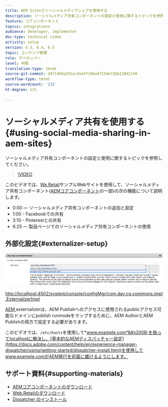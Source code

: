 ```yaml
---
title: AEM Sitesでソーシャルメディアシェアを使用する
description: ソーシャルメディア共有コンポーネントの設定と使用に関するトピックを参照してください。
feature: コアコンポーネント
topics: integrations
audience: developer, implementer
doc-type: technical video
activity: setup
version: 6.3, 6.4, 6.5
topic: コンテンツ管理
role: デベロッパー
level: 中間
translation-type: tm+mt
source-git-commit: d9714b9a291ec3ee5f3dba9723de72bb120d2149
workflow-type: tm+mt
source-wordcount: '215'
ht-degree: 11%

---
```



# ソーシャルメディア共有を使用する{#using-social-media-sharing-in-aem-sites}

ソーシャルメディア共有コンポーネントの設定と使用に関するトピックを参照してください。

>[!VIDEO](https://video.tv.adobe.com/v/18897/?quality=9&learn=on)

このビデオでは、[We.Retail](https://github.com/Adobe-Marketing-Cloud/aem-sample-we-retail#weretail)サンプルWebサイトを使用して、ソーシャルメディア共有コンポーネント([AEMコアコンポーネント](https://docs.adobe.com/content/help/ja/experience-manager-core-components/using/introduction.html)の一部)の次の機能について説明します。

* 0:00 — ソーシャルメディア共有コンポーネントの追加と設定
* 1:00 - Facebookでの共有
* 3:10 - Pinterestとの共有
* 6:25 — 製品ページでのソーシャルメディア共有コンポーネントの使用

## 外部化設定{#externalizer-setup}

![Day CQ Link Externalizer](assets/externalizer.png)

[http://localhost:4502/system/console/configMgr/com.day.cq.commons.impl.ExternalizerImpl](http://localhost:4502/system/console/configMgr/com.day.cq.commons.impl.ExternalizerImpl)

[AEM ](https://helpx.adobe.com/experience-manager/6-5/sites/developing/using/externalizer.html) externalizerは、AEM Publishへのアクセスに使用されるpublicアクセス可能なドメインにpublish runmodeをマップするために、AEM AuthorとAEM Publishの両方で設定する必要があります。

このビデオでは、`/etc/hosts`を使用して&#x200B;*www.example.com*&#x200B;を偽ってlocalhostに解決し、[基本的なAEMディスパッチャー設定](https://docs.adobe.com/content/help/en/experience-manager-dispatcher/using/getting-started/dispatcher-install.html)を使用してwww.example.comがAEM発行を前面に置けるようにします。

## サポート資料{#supporting-materials}

* [AEMコアコンポーネントのダウンロード](https://github.com/adobe/aem-core-wcm-components/releases)
* [Web.Retailのダウンロード](https://github.com/Adobe-Marketing-Cloud/aem-sample-we-retail/releases)
* [Dispatcher のインストール](https://docs.adobe.com/content/help/en/experience-manager-dispatcher/using/getting-started/dispatcher-install.html)
